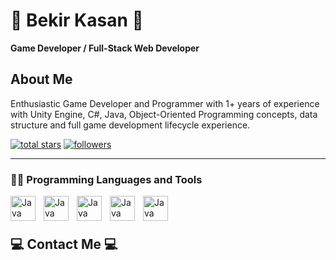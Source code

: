 
# 👾 Bekir Kasan 👾

**Game Developer / Full-Stack Web Developer**

## About Me ##
Enthusiastic Game Developer and Programmer with 1+ years of experience with Unity Engine, C#, Java, Object-Oriented Programming concepts, data structure and full game development lifecycle experience.

<!-- Social badges section -->
<!-- Badges with custom icons - https://github.com/DenverCoder1/custom-icon-badges -->
<!-- View counter - https://github.com/DenverCoder1/Simple-View-Counter -->
<p align="left">
  <a href="https://github.com/Bskasan?tab=repositories&sort=stargazers">
    <img alt="total stars" title="Total stars on GitHub" src="https://custom-icon-badges.demolab.com/github/stars/Bskasan?color=55960c&style=for-the-badge&labelColor=488207&logo=star"/></a>
  <a href="https://github.com/Bskasan?tab=followers">
    <img alt="followers" title="Follow me on Github" src="https://custom-icon-badges.demolab.com/github/followers/Bskasan?color=236ad3&labelColor=1155ba&style=for-the-badge&logo=person-add&label=Follow&logoColor=white"/></a>
</p>

---
### 👨‍💻 Programming Languages and Tools

<img align="left" alt="Java" width="40px" style="padding-right:10px;" src="https://cdn.jsdelivr.net/gh/devicons/devicon/icons/unity/unity-original.svg"/>
<img align="left" alt="Java" width="40px" style="padding-right:10px;" src="https://cdn.jsdelivr.net/gh/devicons/devicon/icons/csharp/csharp-original.svg"/>
<img align="left" alt="Java" width="40px" style="padding-right:10px;" src="https://cdn.jsdelivr.net/gh/devicons/devicon/icons/javascript/javascript-original.svg"/>
<img align="left" alt="Java" width="40px" style="padding-right:10px;" src="https://cdn.jsdelivr.net/gh/devicons/devicon/icons/html5/html5-original.svg"/>
<img align="left" alt="Java" width="40px" style="padding-right:10px;" src="https://cdn.jsdelivr.net/gh/devicons/devicon/icons/css3/css3-original.svg"/>

<br>
<br>

## 💻 Contact Me 💻 ##

<!--
**Bskasan/Bskasan** is a ✨ _special_ ✨ repository because its `README.md` (this file) appears on your GitHub profile.

Here are some ideas to get you started:

- 🔭 I’m currently working on ...
- 🌱 I’m currently learning ...
- 👯 I’m looking to collaborate on ...
- 🤔 I’m looking for help with ...
- 💬 Ask me about ...
- 📫 How to reach me: ...
- 😄 Pronouns: ...
- ⚡ Fun fact: ...
-->
